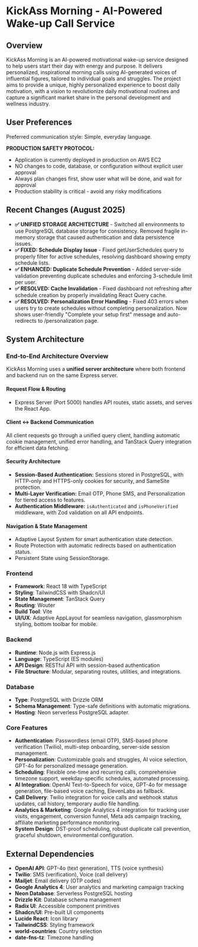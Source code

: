 # KickAss Morning - AI-Powered Wake-up Call Service

## Overview
KickAss Morning is an AI-powered motivational wake-up service designed to help users start their day with energy and purpose. It delivers personalized, inspirational morning calls using AI-generated voices of influential figures, tailored to individual goals and struggles. The project aims to provide a unique, highly personalized experience to boost daily motivation, with a vision to revolutionize daily motivational routines and capture a significant market share in the personal development and wellness industry.

## User Preferences
Preferred communication style: Simple, everyday language.

**PRODUCTION SAFETY PROTOCOL:**
- Application is currently deployed in production on AWS EC2
- NO changes to code, database, or configuration without explicit user approval
- Always plan changes first, show user what will be done, and wait for approval
- Production stability is critical - avoid any risky modifications

## Recent Changes (August 2025)
- **✅ UNIFIED STORAGE ARCHITECTURE** - Switched all environments to use PostgreSQL database storage for consistency. Removed fragile in-memory storage that caused authentication and data persistence issues.
- **✅ FIXED: Schedule Display Issue** - Fixed getUserSchedules query to properly filter for active schedules, resolving dashboard showing empty schedule lists.
- **✅ ENHANCED: Duplicate Schedule Prevention** - Added server-side validation preventing duplicate schedules and enforcing 3-schedule limit per user.
- **✅ RESOLVED: Cache Invalidation** - Fixed dashboard not refreshing after schedule creation by properly invalidating React Query cache.
- **✅ RESOLVED: Personalization Error Handling** - Fixed 403 errors when users try to create schedules without completing personalization. Now shows user-friendly "Complete your setup first" message and auto-redirects to /personalization page.

## System Architecture

### End-to-End Architecture Overview
KickAss Morning uses a **unified server architecture** where both frontend and backend run on the same Express server.

#### Request Flow & Routing
- Express Server (Port 5000) handles API routes, static assets, and serves the React App.

#### Client ↔ Backend Communication
All client requests go through a unified query client, handling automatic cookie management, unified error handling, and TanStack Query integration for efficient data fetching.

#### Security Architecture
- **Session-Based Authentication:** Sessions stored in PostgreSQL, with HTTP-only and HTTPS-only cookies for security, and SameSite protection.
- **Multi-Layer Verification:** Email OTP, Phone SMS, and Personalization for tiered access to features.
- **Authentication Middleware:** `isAuthenticated` and `isPhoneVerified` middleware, with Zod validation on all API endpoints.

#### Navigation & State Management
- Adaptive Layout System for smart authentication state detection.
- Route Protection with automatic redirects based on authentication status.
- Persistent State using SessionStorage.

### Frontend
- **Framework**: React 18 with TypeScript
- **Styling**: TailwindCSS with Shadcn/UI
- **State Management**: TanStack Query
- **Routing**: Wouter
- **Build Tool**: Vite
- **UI/UX**: Adaptive AppLayout for seamless navigation, glassmorphism styling, bottom toolbar for mobile.

### Backend
- **Runtime**: Node.js with Express.js
- **Language**: TypeScript (ES modules)
- **API Design**: RESTful API with session-based authentication
- **File Structure**: Modular, separating routes, utilities, and integrations.

### Database
- **Type**: PostgreSQL with Drizzle ORM
- **Schema Management**: Type-safe definitions with automatic migrations.
- **Hosting**: Neon serverless PostgreSQL adapter.

### Core Features
- **Authentication**: Passwordless (email OTP), SMS-based phone verification (Twilio), multi-step onboarding, server-side session management.
- **Personalization**: Customizable goals and struggles, AI voice selection, GPT-4o for personalized message generation.
- **Scheduling**: Flexible one-time and recurring calls, comprehensive timezone support, weekday-specific schedules, automated processing.
- **AI Integration**: OpenAI Text-to-Speech for voice, GPT-4o for message generation, file-based voice caching, ElevenLabs as fallback.
- **Call Delivery**: Twilio integration for voice calls and webhook status updates, call history, temporary audio file handling.
- **Analytics & Marketing**: Google Analytics 4 integration for tracking user visits, engagement, conversion funnel, Meta ads campaign tracking, affiliate marketing performance monitoring.
- **System Design**: DST-proof scheduling, robust duplicate call prevention, graceful shutdown, environmental configuration.

## External Dependencies
- **OpenAI API**: GPT-4o (text generation), TTS (voice synthesis)
- **Twilio**: SMS (verification), Voice (call delivery)
- **Mailjet**: Email delivery (OTP codes)
- **Google Analytics 4**: User analytics and marketing campaign tracking
- **Neon Database**: Serverless PostgreSQL hosting
- **Drizzle Kit**: Database schema management
- **Radix UI**: Accessible component primitives
- **Shadcn/UI**: Pre-built UI components
- **Lucide React**: Icon library
- **TailwindCSS**: Styling framework
- **world-countries**: Country selection
- **date-fns-tz**: Timezone handling